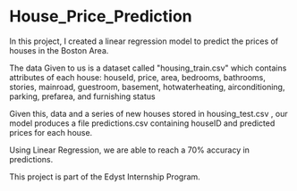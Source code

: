 # House_Price_Prediction
In this project, I  created a linear regression model to predict the prices of houses in the Boston Area.

The data Given to us is a dataset called "housing_train.csv" which contains attributes of each house: houseId, price, area, bedrooms, bathrooms, stories, mainroad, guestroom, basement, hotwaterheating, airconditioning, parking, prefarea, and furnishing status

Given this, data and a series of new houses stored in housing_test.csv , our model produces a file predictions.csv containing houseID and predicted prices for each house.

Using Linear Regression, we are able to reach a 70% accuracy in predictions.

This project is part of the Edyst Internship Program.
